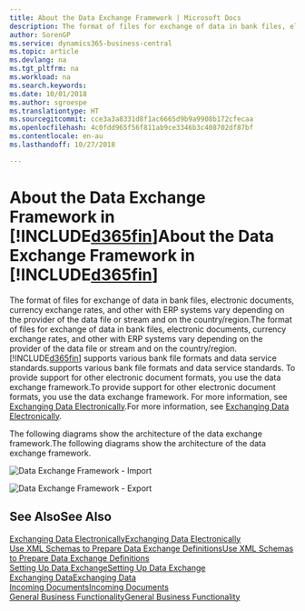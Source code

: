 ```yaml
---
title: About the Data Exchange Framework | Microsoft Docs
description: The format of files for exchange of data in bank files, electronic documents, currency exchange rates, and other with ERP systems vary depending on the provider of the data file or stream and on the country/region.
author: SorenGP
ms.service: dynamics365-business-central
ms.topic: article
ms.devlang: na
ms.tgt_pltfrm: na
ms.workload: na
ms.search.keywords: 
ms.date: 10/01/2018
ms.author: sgroespe
ms.translationtype: HT
ms.sourcegitcommit: cce3a3a8331d8f1ac6665d9b9a9908b172cfecaa
ms.openlocfilehash: 4c0fdd965f56f811ab9ce3346b3c408702df87bf
ms.contentlocale: en-au
ms.lasthandoff: 10/27/2018

---
```

# <a name="about-the-data-exchange-framework-in-included365finincludesd365finmdmd"></a><span data-ttu-id="7f2e0-103">About the Data Exchange Framework in [!INCLUDE[d365fin](includes/d365fin_md.md)]</span><span class="sxs-lookup"><span data-stu-id="7f2e0-103">About the Data Exchange Framework in [!INCLUDE[d365fin](includes/d365fin_md.md)]</span></span>
<span data-ttu-id="7f2e0-104">The format of files for exchange of data in bank files, electronic documents, currency exchange rates, and other with ERP systems vary depending on the provider of the data file or stream and on the country/region.</span><span class="sxs-lookup"><span data-stu-id="7f2e0-104">The format of files for exchange of data in bank files, electronic documents, currency exchange rates, and other with ERP systems vary depending on the provider of the data file or stream and on the country/region.</span></span> [!INCLUDE[d365fin](includes/d365fin_md.md)] <span data-ttu-id="7f2e0-105">supports various bank file formats and data service standards.</span><span class="sxs-lookup"><span data-stu-id="7f2e0-105">supports various bank file formats and data service standards.</span></span> <span data-ttu-id="7f2e0-106">To provide support for other electronic document formats, you use the data exchange framework.</span><span class="sxs-lookup"><span data-stu-id="7f2e0-106">To provide support for other electronic document formats, you use the data exchange framework.</span></span> <span data-ttu-id="7f2e0-107">For more information, see [Exchanging Data Electronically](across-data-exchange.md).</span><span class="sxs-lookup"><span data-stu-id="7f2e0-107">For more information, see [Exchanging Data Electronically](across-data-exchange.md).</span></span>    

 <span data-ttu-id="7f2e0-108">The following diagrams show the architecture of the data exchange framework.</span><span class="sxs-lookup"><span data-stu-id="7f2e0-108">The following diagrams show the architecture of the data exchange framework.</span></span>  

 ![Data Exchange Framework &#45; Import](media/across-data-exchange/dataexchangeframework_import.png)  

 ![Data Exchange Framework &#45; Export](media/across-data-exchange/dataexchangeframework_export.png)  

## <a name="see-also"></a><span data-ttu-id="7f2e0-111">See Also</span><span class="sxs-lookup"><span data-stu-id="7f2e0-111">See Also</span></span>  
[<span data-ttu-id="7f2e0-112">Exchanging Data Electronically</span><span class="sxs-lookup"><span data-stu-id="7f2e0-112">Exchanging Data Electronically</span></span>](across-data-exchange.md)  
[<span data-ttu-id="7f2e0-113">Use XML Schemas to Prepare Data Exchange Definitions</span><span class="sxs-lookup"><span data-stu-id="7f2e0-113">Use XML Schemas to Prepare Data Exchange Definitions</span></span>](across-how-to-use-xml-schemas-to-prepare-data-exchange-definitions.md)  
[<span data-ttu-id="7f2e0-114">Setting Up Data Exchange</span><span class="sxs-lookup"><span data-stu-id="7f2e0-114">Setting Up Data Exchange</span></span>](across-set-up-data-exchange.md)  
[<span data-ttu-id="7f2e0-115">Exchanging Data</span><span class="sxs-lookup"><span data-stu-id="7f2e0-115">Exchanging Data</span></span>](across-exchange-data.md)  
[<span data-ttu-id="7f2e0-116">Incoming Documents</span><span class="sxs-lookup"><span data-stu-id="7f2e0-116">Incoming Documents</span></span>](across-income-documents.md)  
[<span data-ttu-id="7f2e0-117">General Business Functionality</span><span class="sxs-lookup"><span data-stu-id="7f2e0-117">General Business Functionality</span></span>](ui-across-business-areas.md)  

